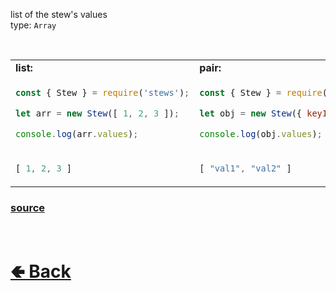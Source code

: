 list of the stew's values<br>
type: `Array`

<br>

<table>
<tr>
<td> <b>list:</b> </td> <td> <b>pair:</b> </td>
</tr>
<tr>
<td>

```js
const { Stew } = require('stews');

let arr = new Stew([ 1, 2, 3 ]);

console.log(arr.values);
```

</td>
<td>

```js
const { Stew } = require('stews');

let obj = new Stew({ key1: "val1", key2: "val2" });

console.log(obj.values);
```

</td>
<tr>
<td>

```js
[ 1, 2, 3 ]
```

</td>
<td>

```js
[ "val1", "val2" ]
```

</td>
</table>

### [source](https://github.com/shysolocup/stews/blob/main/src/Stew/properties/values.js)

<br> <h1> [🢀 Back](https://github.com/shysolocup/stews/wiki/Stew-properties) </h1>